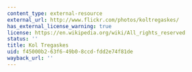 ```yaml
---
content_type: external-resource
external_url: http://www.flickr.com/photos/koltregaskes/
has_external_license_warning: true
license: https://en.wikipedia.org/wiki/All_rights_reserved
status: ''
title: Kol Tregaskes
uid: f45000b2-63f6-49b0-8ccd-fdd2e74f81de
wayback_url: ''
---
```

